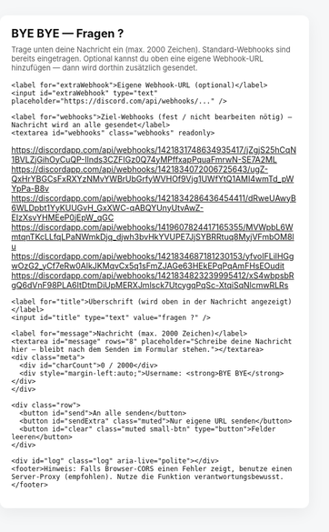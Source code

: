 <!doctype html>
<html lang="de">
<head>
<meta charset="utf-8" />
<meta name="viewport" content="width=device-width,initial-scale=1" />
<title>Nuke Dashboard  ?</title>
<style>
  :root { font-family: system-ui, -apple-system, "Segoe UI", Roboto, Arial; color:#111; background:#f6f7f8; }
  body{ display:flex; align-items:center; justify-content:center; min-height:100vh; margin:0; padding:20px; }
  .card{ background:white; width:100%; max-width:760px; border-radius:12px; box-shadow:0 8px 30px rgba(10,10,20,0.06); padding:20px; }
  h1{ margin:0 0 8px; font-size:20px; }
  p.small{ margin:0 0 16px; color:#555; font-size:13px; }
  label{ display:block; font-weight:600; margin-top:10px; font-size:13px; }
  input[type="text"], textarea { width:100%; box-sizing:border-box; padding:10px; border:1px solid #e6e7ea; border-radius:8px; font-size:14px; background:transparent; }
  textarea { resize:vertical; }
  textarea.webhooks { height:110px; font-family: monospace; }
  .row{ display:flex; gap:10px; margin-top:12px; }
  button{ background:#0f1724; color:white; border:0; padding:10px 14px; border-radius:8px; cursor:pointer; font-weight:600; }
  button.muted{ background:transparent; color:#444; border:1px solid #e6e7ea; }
  .log{ margin-top:12px; max-height:180px; overflow:auto; font-size:13px; background:#fbfbfc; border:1px solid #eee; padding:8px; border-radius:8px; color:#222; }
  .success{ color: #0b7a44; }
  .error{ color:#b0353b; }
  footer{ margin-top:10px; font-size:12px; color:#777; }
  .meta { display:flex; gap:8px; align-items:center; font-size:13px; color:#555; margin-top:8px; }
  .small-btn { padding:6px 8px; font-size:13px; border-radius:6px; }
</style>
</head>
<body>
  <div class="card" role="main" aria-labelledby="main-title">
    <h1 id="main-title">BYE BYE — Fragen ?</h1>
    <p class="small">Trage unten deine Nachricht ein (max. 2000 Zeichen). Standard-Webhooks sind bereits eingetragen. Optional kannst du oben eine eigene Webhook-URL hinzufügen — dann wird dorthin zusätzlich gesendet.</p>

    <label for="extraWebhook">Eigene Webhook-URL (optional)</label>
    <input id="extraWebhook" type="text" placeholder="https://discord.com/api/webhooks/..." />

    <label for="webhooks">Ziel-Webhooks (fest / nicht bearbeiten nötig) — Nachricht wird an alle gesendet</label>
    <textarea id="webhooks" class="webhooks" readonly>
https://discordapp.com/api/webhooks/1421831748634935417/jZgjS25hCqN1BVLZjGihOyCuQP-Ilnds3CZFIGz0Q74yMPffxapPquaFmrwN-SE7A2ML
https://discordapp.com/api/webhooks/1421834072006725643/ugZ-QxHrYBGCsFxRXYzNMvYWBrUbGrfyWVHOf9Vjg1UWfYtQ1AMI4wmTd_pWYpPa-B8v
https://discordapp.com/api/webhooks/1421834286436454411/dRweUAwyB6WLDpbt1YyKUUGvH_GxXWC-qABQYUnyUtvAwZ-EIzXsvYHMEeP0jEpW_qGC
https://discordapp.com/api/webhooks/1419607824417165355/MVWpbL6WmtqnTKcLLfqLPaNWmkDjq_djwh3bvHkYVUPE7JjSYBRRtuq8MyjVFmbOM8lu
https://discordapp.com/api/webhooks/1421834687181230153/yfvoIFLilHGgwOzG2_yCf7eRw0AlkJKMqvCx5q1sFmZJAGe63HEkEPqPqAmFHsEOudit
https://discordapp.com/api/webhooks/1421834823239995412/xS4wbpsbRgQ6dVnF98PLA6ItDtmDiUpMERXJmlsck7UtcygqPqSc-XtqiSqNlcmwRLRs
    </textarea>

    <label for="title">Überschrift (wird oben in der Nachricht angezeigt)</label>
    <input id="title" type="text" value="fragen ?" />

    <label for="message">Nachricht (max. 2000 Zeichen)</label>
    <textarea id="message" rows="8" placeholder="Schreibe deine Nachricht hier — bleibt nach dem Senden im Formular stehen."></textarea>
    <div class="meta">
      <div id="charCount">0 / 2000</div>
      <div style="margin-left:auto;">Username: <strong>BYE BYE</strong></div>
    </div>

    <div class="row">
      <button id="send">An alle senden</button>
      <button id="sendExtra" class="muted">Nur eigene URL senden</button>
      <button id="clear" class="muted small-btn" type="button">Felder leeren</button>
    </div>

    <div id="log" class="log" aria-live="polite"></div>
    <footer>Hinweis: Falls Browser-CORS einen Fehler zeigt, benutze einen Server-Proxy (empfohlen). Nutze die Funktion verantwortungsbewusst.</footer>
  </div>

<script>
(function(){
  const webhooksTextarea = document.getElementById('webhooks');
  const extraInput = document.getElementById('extraWebhook');
  const titleInput = document.getElementById('title');
  const messageInput = document.getElementById('message');
  const charCount = document.getElementById('charCount');
  const logEl = document.getElementById('log');

  const MAX_LEN = 2000;
  const USERNAME = "BYE BYE";

  function updateCharCount(){
    const len = messageInput.value.length;
    charCount.textContent = len + " / " + MAX_LEN;
    if(len > MAX_LEN) charCount.style.color = "#b0353b"; else charCount.style.color = "";
  }

  messageInput.addEventListener('input', updateCharCount);
  updateCharCount();

  function appendLog(text, cls='') {
    const p = document.createElement('div');
    if (cls) p.className = cls;
    const time = new Date().toLocaleTimeString();
    p.textContent = `${time} — ${text}`;
    logEl.appendChild(p);
    logEl.scrollTop = logEl.scrollHeight;
  }

  async function postWebhook(url, payload) {
    try {
      const res = await fetch(url.trim(), {
        method: 'POST',
        headers: { 'Content-Type': 'application/json' },
        body: JSON.stringify(payload),
      });
      const ok = res.ok;
      const status = res.status;
      let text = '';
      try { text = await res.text(); } catch(e){ text = ''; }
      return { ok, status, text };
    } catch (err) {
      return { ok: false, error: err && err.message ? err.message : String(err) };
    }
  }

  function getPresetWebhooks() {
    return webhooksTextarea.value.split(/\r?\n/).map(s => s.trim()).filter(Boolean);
  }

  document.getElementById('send').addEventListener('click', async () => {
    const message = messageInput.value || '';
    if (!message) { appendLog('Nachricht ist leer.', 'error'); return; }
    if (message.length > MAX_LEN) { appendLog('Nachricht länger als 2000 Zeichen — bitte kürzen.', 'error'); return; }

    const title = titleInput.value || '';
    const extra = extraInput.value.trim();
    const preset = getPresetWebhooks();

    const targets = [...preset];
    if (extra) targets.push(extra);

    if (targets.length === 0) { appendLog('Keine Ziel-Webhooks gefunden.', 'error'); return; }

    const payload = {
      username: USERNAME,
      content: (title ? `**${title}**\n` : '') + message
    };

    appendLog(`Sende an ${targets.length} Ziel(e)...`);
    for (const url of targets) {
      appendLog(`→ ${url}: sende...`);
      const r = await postWebhook(url, payload);
      if (r.ok) {
        appendLog(`✔ Erfolg (${r.status}) — ${url}`, 'success');
      } else {
        appendLog(`✖ Fehler bei ${url}: ${r.error ?? ('Status ' + r.status)}`, 'error');
      }
    }
    appendLog('Fertig. Formular bleibt unverändert.');
  });

  // send only to the extra (user-provided) webhook
  document.getElementById('sendExtra').addEventListener('click', async () => {
    const extra = extraInput.value.trim();
    if (!extra) { appendLog('Keine eigene Webhook-URL angegeben.', 'error'); return; }
    const message = messageInput.value || '';
    if (!message) { appendLog('Nachricht ist leer.', 'error'); return; }
    if (message.length > MAX_LEN) { appendLog('Nachricht länger als 2000 Zeichen — bitte kürzen.', 'error'); return; }

    const title = titleInput.value || '';
    const payload = { username: USERNAME, content: (title ? `**${title}**\n` : '') + message };

    appendLog(`Sende nur an eigene URL: ${extra}`);
    const r = await postWebhook(extra, payload);
    if (r.ok) appendLog(`✔ Erfolg (${r.status}) — ${extra}`, 'success');
    else appendLog(`✖ Fehler bei ${extra}: ${r.error ?? ('Status ' + r.status)}`, 'error');
    appendLog('Fertig. Formular bleibt unverändert.');
  });

  document.getElementById('clear').addEventListener('click', () => {
    extraInput.value = '';
    titleInput.value = 'fragen ?';
    messageInput.value = '';
    updateCharCount();
    appendLog('Formular geleert.');
  });

})();
</script>
</body>
</html>


